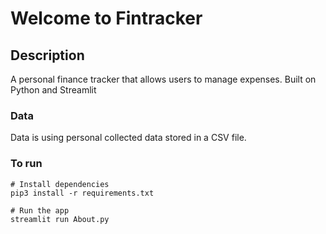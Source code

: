 # Welcome to Fintracker

## Description
A personal finance tracker that allows users to manage expenses. Built on Python and Streamlit

### Data
Data is using personal collected data stored in a CSV file.

### To run
```
# Install dependencies
pip3 install -r requirements.txt

# Run the app
streamlit run About.py
```

